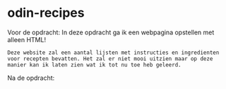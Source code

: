 # odin-recipes
Voor de opdracht:
    In deze opdracht ga ik een webpagina opstellen met alleen HTML!

    Deze website zal een aantal lijsten met instructies en ingredienten
    voor recepten bevatten. Het zal er niet mooi uitzien maar op deze
    manier kan ik laten zien wat ik tot nu toe heb geleerd. 

Na de opdracht:
